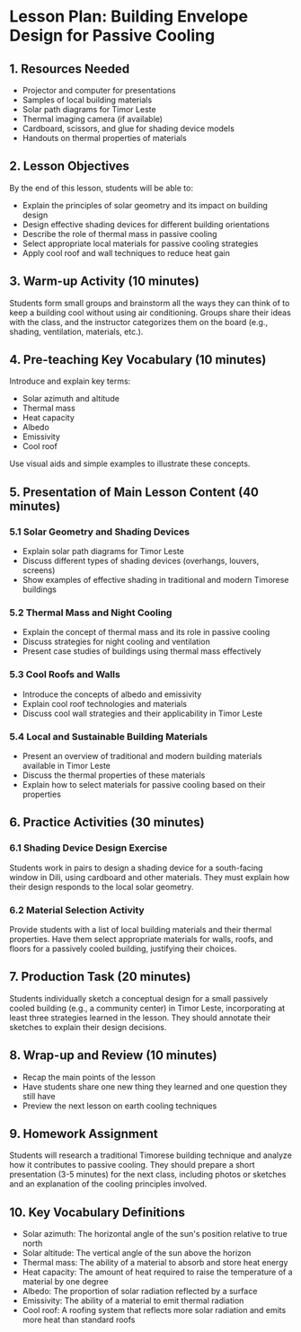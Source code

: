 # Lesson Plan: Building Envelope Design for Passive Cooling

## 1. Resources Needed

- Projector and computer for presentations
- Samples of local building materials
- Solar path diagrams for Timor Leste
- Thermal imaging camera (if available)
- Cardboard, scissors, and glue for shading device models
- Handouts on thermal properties of materials

## 2. Lesson Objectives

By the end of this lesson, students will be able to:
- Explain the principles of solar geometry and its impact on building design
- Design effective shading devices for different building orientations
- Describe the role of thermal mass in passive cooling
- Select appropriate local materials for passive cooling strategies
- Apply cool roof and wall techniques to reduce heat gain

## 3. Warm-up Activity (10 minutes)

Students form small groups and brainstorm all the ways they can think of to keep a building cool without using air conditioning. Groups share their ideas with the class, and the instructor categorizes them on the board (e.g., shading, ventilation, materials, etc.).

## 4. Pre-teaching Key Vocabulary (10 minutes)

Introduce and explain key terms:
- Solar azimuth and altitude
- Thermal mass
- Heat capacity
- Albedo
- Emissivity
- Cool roof

Use visual aids and simple examples to illustrate these concepts.

## 5. Presentation of Main Lesson Content (40 minutes)

### 5.1 Solar Geometry and Shading Devices
- Explain solar path diagrams for Timor Leste
- Discuss different types of shading devices (overhangs, louvers, screens)
- Show examples of effective shading in traditional and modern Timorese buildings

### 5.2 Thermal Mass and Night Cooling
- Explain the concept of thermal mass and its role in passive cooling
- Discuss strategies for night cooling and ventilation
- Present case studies of buildings using thermal mass effectively

### 5.3 Cool Roofs and Walls
- Introduce the concepts of albedo and emissivity
- Explain cool roof technologies and materials
- Discuss cool wall strategies and their applicability in Timor Leste

### 5.4 Local and Sustainable Building Materials
- Present an overview of traditional and modern building materials available in Timor Leste
- Discuss the thermal properties of these materials
- Explain how to select materials for passive cooling based on their properties

## 6. Practice Activities (30 minutes)

### 6.1 Shading Device Design Exercise
Students work in pairs to design a shading device for a south-facing window in Dili, using cardboard and other materials. They must explain how their design responds to the local solar geometry.

### 6.2 Material Selection Activity
Provide students with a list of local building materials and their thermal properties. Have them select appropriate materials for walls, roofs, and floors for a passively cooled building, justifying their choices.

## 7. Production Task (20 minutes)

Students individually sketch a conceptual design for a small passively cooled building (e.g., a community center) in Timor Leste, incorporating at least three strategies learned in the lesson. They should annotate their sketches to explain their design decisions.

## 8. Wrap-up and Review (10 minutes)

- Recap the main points of the lesson
- Have students share one new thing they learned and one question they still have
- Preview the next lesson on earth cooling techniques

## 9. Homework Assignment

Students will research a traditional Timorese building technique and analyze how it contributes to passive cooling. They should prepare a short presentation (3-5 minutes) for the next class, including photos or sketches and an explanation of the cooling principles involved.

## 10. Key Vocabulary Definitions

- Solar azimuth: The horizontal angle of the sun's position relative to true north
- Solar altitude: The vertical angle of the sun above the horizon
- Thermal mass: The ability of a material to absorb and store heat energy
- Heat capacity: The amount of heat required to raise the temperature of a material by one degree
- Albedo: The proportion of solar radiation reflected by a surface
- Emissivity: The ability of a material to emit thermal radiation
- Cool roof: A roofing system that reflects more solar radiation and emits more heat than standard roofs